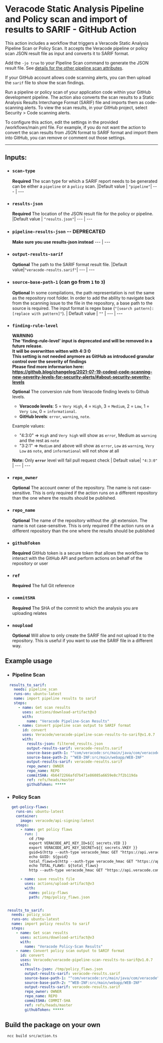 # Veracode Static Analysis Pipeline and Policy scan and import of results to SARIF - GitHub Action

This action includes a workflow that triggers a Veracode Static Analysis Pipeline Scan or Policy Scan. It accepts the Veracode pipeline or policy scan JSON result file as input and converts it to SARIF format.

Add the `-jo true` to your Pipeline Scan command to generate the JSON result file. See [details for the other pipeline scan attributes](https://docs.veracode.com/r/r_pipeline_scan_commands).

If your GitHub account allows code scanning alerts, you can then upload the `sarif` file to show the scan findings.

Run a pipeline or policy scan of your application code within your GitHub development pipeline. The action also converts the scan results to a Static Analysis Results Interchange Format (SARIF) file and imports them as code-scanning alerts. To view the scan results, in your GitHub project, select Security > Code scanning alerts.

To configure this action, edit the settings in the provided /workflows/main.yml file. For example, if you do not want the action to convert the scan results from JSON format to SARIF format and import them into GitHub, you can remove or comment out those settings.

---

## Inputs:

- ### `scan-type`
  **Required** The scan type for which a SARIF report needs to be generated can be either a `pipeline` or a `policy` scan.
  |Default value |  `"pipeline"`|
  --- | ---

- ### `results-json`
  **Required** The location of the JSON result file for the policy or pipeline.
  |Default value |  `"results.json"`|
  --- | ---

- ### `pipeline-results-json` -- DEPRECATED
  **Make sure you use results-json instead**
  --- | ---

- ### `output-results-sarif`
  **Optional** The path to the SARIF format result file.
  |Default value|`"veracode-results.sarif"`|
  --- | ---

- ### `source-base-path-1` (can go from `1` to `3`)
  **Optional** In some compilations, the path representation is not the same as the repository root folder. In order to add the ability to navigate back from the scanning issue to the file in the repository, a base path to the source is required. The input format is regex base (`"[search pattern]:[replace with pattern]"`).
  | Default value | `""` |
  --- | ---

- ### `finding-rule-level`
  **WARNING  
  The 'finding-rule-level' input is deprecated and will be removed in a future release.  
  It will be overwritten witten with 4:3:0  
  This setting is not needed anymore as GitHub as introduced granular control over the severity of findings  
  Please find more informarion here: https://github.blog/changelog/2021-07-19-codeql-code-scanning-new-severity-levels-for-security-alerts/#about-security-severity-levels**  
    
  **Optional** The conversion rule from Veracode finding levels to Github levels.

  - **Veracode levels**: 5 = `Very High`, 4 = `High`, 3 = `Medium`, 2 = `Low`, 1 = `Very Low`, 0 = `informational`.
  - **GitHub levels**: `error`, `warning`, `note`.  

  Example values:

  - "4:3:0" => `High` and `Very high` will show as `error`, Medium as `warning` and the rest as `note`
  - "3:2:1" => `Medium` and above will show as `error`, `Low` as `warning`, `Very Low` as `note`, and `informational` will not show at all

  **Note:**  Only **`error`** level will fail pull request check
  | Default value| `"4:3:0"` |
  --- | ---

- ### `repo_owner`
  **Optional** The account owner of the repository. The name is not case-sensitive. This is only required if the action runs on a different repository than the one where the results should be published.

- ### `repo_name`
  **Optional** The name of the repository without the .git extension. The name is not case-sensitive. This is only required if the action runs on a different repository than the one where the results should be published

- ### `githubToken`
  **Required** GitHub token is a secure token that allows the workflow to interact with the GitHub API and perform actions on behalf of the repository or user

- ### `ref`
  **Required** The full Git reference

- ### `commitSHA`
  **Required** The SHA of the commit to which the analysis you are uploading relates
  
- ### `noupload`
  **Optional** Will allow to only create the SARIF file and not upload it to the repository. This is useful if you want to use the SARIF file in a different way.


## Example usage

- ### Pipeline Scan

```yaml
  results_to_sarif:
    needs: pipeline_scan
    runs-on: ubuntu-latest
    name: import pipeline results to sarif
    steps:
      - name: Get scan results
        uses: actions/download-artifact@v3
        with:
          name: "Veracode Pipeline-Scan Results"
      - name: Convert pipeline scan output to SARIF format
        id: convert
        uses: Veracode/veracode-pipeline-scan-results-to-sarif@v1.0.7
        with:
          results-json: filtered_results.json
          output-results-sarif: veracode-results.sarif
          source-base-path-1: "^com/veracode:src/main/java/com/veracode"
          source-base-path-2: "^WEB-INF:src/main/webapp/WEB-INF"
          output-results-sarif: veracode-results.sarif
          repo_owner: OWNER
          repo_name: REPO
          commitSHA: 4b6472266afd7b471e86085a6659e8c7f2b119da
          ref: refs/heads/master
          githubToken: *****
 ```
 - ### Policy Scan

 ```yaml
    get-policy-flaws:
      runs-on: ubuntu-latest
      container: 
        image: veracode/api-signing:latest
      steps:
        - name: get policy flaws
          run: |
            cd /tmp
            export VERACODE_API_KEY_ID=${{ secrets.VID }}
            export VERACODE_API_KEY_SECRET=${{ secrets.VKEY }}
            guid=$(http --auth-type veracode_hmac GET "https://api.veracode.com/appsec/v1/applications?name=VERACODE-PROFILE-NAME" | jq -r '._embedded.applications[0].guid') 
            echo GUID: ${guid}
            total_flaws=$(http --auth-type veracode_hmac GET "https://api.veracode.com/appsec/v2/applications/${guid}/findings?scan_type=STATIC&violates_policy=True" | jq -r '.page.total_elements')
            echo TOTAL_FLAWS: ${total_flaws}
            http --auth-type veracode_hmac GET "https://api.veracode.com/appsec/v2/applications/${guid}/findings?scan_type=STATIC&violates_policy=True&size=${total_flaws}" > policy_flaws.json

        - name: save results file
          uses: actions/upload-artifact@v3
          with:
            name: policy-flaws
            path: /tmp/policy_flaws.json


  results_to_sarif:
    needs: policy_scan
    runs-on: ubuntu-latest
    name: import policy results to sarif
    steps:
      - name: Get scan results
        uses: actions/download-artifact@v3
        with:
          name: "Veracode Policy-Scan Results"
      - name: Convert policy scan output to SARIF format
        id: convert
        uses: Veracode/veracode-pipeline-scan-results-to-sarif@v1.0.7
        with:
          results-json: /tmp/policy_flaws.json
          output-results-sarif: veracode-results.sarif
          source-base-path-1: "^com/veracode:src/main/java/com/veracode"
          source-base-path-2: "^WEB-INF:src/main/webapp/WEB-INF"
          output-results-sarif: veracode-results.sarif
          repo_owner: OWNER
          repo_name: REPO
          commitSHA: COMMIT-SHA
          ref: refs/heads/master
          githubToken: *****
 ```

## Build the package on your own
``` ncc build src/action.ts```
